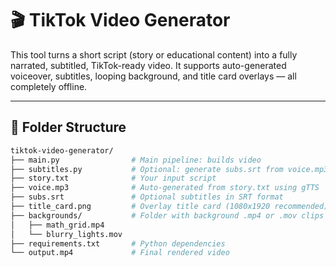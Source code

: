 # 🎬 TikTok Video Generator

This tool turns a short script (story or educational content) into a fully narrated, subtitled, TikTok-ready video. It supports auto-generated voiceover, subtitles, looping background, and title card overlays — all completely offline.

---

## 📁 Folder Structure

```bash
tiktok-video-generator/
├── main.py                # Main pipeline: builds video
├── subtitles.py           # Optional: generate subs.srt from voice.mp3 using whisper.cpp
├── story.txt              # Your input script
├── voice.mp3              # Auto-generated from story.txt using gTTS
├── subs.srt               # Optional subtitles in SRT format
├── title_card.png         # Overlay title card (1080x1920 recommended)
├── backgrounds/           # Folder with background .mp4 or .mov clips
│   ├── math_grid.mp4
│   └── blurry_lights.mov
├── requirements.txt       # Python dependencies
└── output.mp4             # Final rendered video
